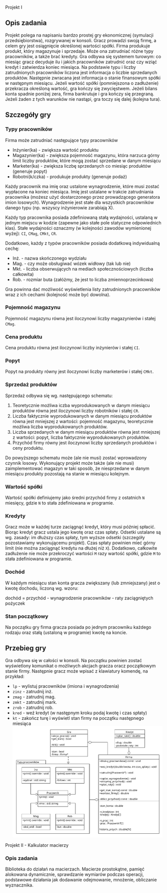  Projekt I
## Opis zadania
Projekt polega na napisaniu bardzo prostej gry ekonomicznej (symulacji przedsiębiorstwa), rozgrywanej w konsoli.
Gracz prowadzi swoją firmę, a celem gry jest osiągnięcie określonej wartości spółki.
Firma produkuje produkt, który magazynuje i sprzedaje.
Może ona zatrudniać różne typy pracowników, a także brać kredyty.
Gra odbywa się systemem turowym: co miesiąc gracz decyduje ilu i jakich pracowników zatrudnić oraz czy wziąć kredyt i zatwierdza koniec miesiąca.
Na podstawie typu i liczby zatrudnionych pracowników liczona jest informacja o liczbie sprzedanych produktów.
Następnie zwracana jest informacja o stanie finansowym spółki w następnym miesiącu.
Jeżeli wartość spółki (pomniejszona o zadłużenie) przekracza określoną wartość, gra kończy się zwycięstwem.
Jeżeli bilans konta spadnie poniżej zera, firma bankrutuje i gra kończy się przegraną.
Jeżeli żaden z tych warunków nie nastąpi, gra toczy się dalej (kolejna tura).

## Szczegóły gry
### Typy pracowników
Firma może zatrudniać następujące typy pracowników
- Inżynier(ka) - zwiększa wartość produktu
- Magazynier(ka) - zwiększa pojemność magazynu, która narzuca górny limit liczby produktów, które mogą zostać sprzedane w danym miesiącu
- Marketer(ka) - zwiększa liczbę sprzedanych co miesiąc produktów (generuje popyt)
- Robotni(k/czka) - produkuje produkty (generuje podaż)

Każdy pracownik ma imię oraz ustalone wynagrodzenie, które musi zostać wypłacone na koniec miesiąca.
Imię jest ustalane w trakcie zatrudniania pracownika (możesz użyć dostarczonego przez prowadzącego generatora imion losowych).
Wynagrodzenie jest stałe dla wszystkich pracowników danego typu (np. wszyscy inżynierowie zarabiają X).

Każdy typ pracownika posiada zdefiniowaną stałą wydajności, ustalaną w jednym miejscu w kodzie (zapewne jako stałe pole statyczne odpowiednich klas).
Stałe wydajności oznaczmy (w kolejności zawodów wymienionej wyżej): `CI`, `CMag`, `CMkt`, `CR`.

Dodatkowo, każdy z typów pracowników posiada dodatkową indywidualną cechę:
- Inż. - nazwa skończonego wydziału
- Mag. - czy może obsługiwać wózek widłowy (tak lub nie)
- Mkt. - liczba obserwujących na mediach społecznościowych (liczba całkowita)
- Rob. - rozmiar buta (załóżmy, że jest to liczba zmiennoprzecinkowa)

Gra powinna dać możliwość wyświetlenia listy zatrudnionych pracowników wraz z ich cechami (kolejność może być dowolna).

### Pojemność magazynu
Pojemność magazynu równa jest iloczynowi liczby magazynierów i stałej `CMag`.

### Cena produktu
Cena produktu równa jest iloczynowi liczby inżynierów i stałej `CI`.

### Popyt
Popyt na produkty równy jest iloczynowi liczby marketerów i stałej `CMkt`.

### Sprzedaż produktów
Sprzedaż odbywa się wg. następującego schematu:
1. Teoretycznie możliwa iczba wyprodukowanych w danym miesiącu produktów równa jest iloczynowi liczby robotników i stałej `CR`.
2. Liczba faktycznie wyprodukowanych w danym miesiącu produktów równa jest mniejszej z wartości: pojemność magazynu, teoretycznie możliwa liczba wyprodukowanych produktów.
3. Liczba sprzedanych w danym miesiącu produktów równa jest mniejszej z wartości: popyt, liczba faktycznie wyprodukowanych produktów.
4. Przychód firmy równy jest iloczynowi liczby sprzedanych produktów i ceny produktu.

Do powyższego schematu może (ale nie musi) zostać wprowadzony czynnik losowy.
Wykonujący projekt może także (ale nie musi) zaimplementować magazyn w taki sposób, że niesprzedane w danym miesiącu produkty pozostają na stanie w miesiącu kolejnym.

### Wartość spółki
Wartość spółki definiujemy jako średni przychód firmy z ostatnich `N` miesięcy, gdzie `N` to stała zdefiniowana w programie.

### Kredyty
Gracz może w każdej turze zaciągnąć kredyt, który musi później spłacić.
Biorąc kredyt gracz ustala jego kwotę oraz czas spłaty.
Odsetki ustalane są wg. zasady: im dłuższy czas spłaty, tym wyższe odsetki (szczegóły pozostawiamy wykonującemu projekt).
Czas spłaty powinien mieć górny limit (nie można zaciągnąć kredytu na dłużej niż `X`).
Dodatkowo, całkowite zadłużenie nie może przekroczyć wartości `M` razy wartość spółki, gdzie `M` to stała zdefiniowana w programie.

### Dochód
W każdym miesiącu stan konta gracza zwiększany (lub zmniejszany) jest o kwotę dochodu, liczoną wg. wzoru:

dochód = przychód - wynagrodzenie pracowników - raty zaciągniętych pożyczek

### Stan początkowy
Na początku gry firma gracza posiada po jednym pracowniku każdego rodzaju oraz stałą (ustaloną w programie) kwotę na koncie.

## Przebieg gry
Gra odbywa się w całości w konsoli.
Na początku powinien zostać wyświetlony komunikat o możliwych akcjach gracza oracz początkowym stanie firmy.
Następnie gracz może wpisać z klawiatury komendę, na przykład:
- `lp` - wylistuj pracowników (imiona i wynagrodzenia)
- `zinz` - zatrudnij inż.
- `zmag` - zatrudnij mag.
- `zmkt` - zatrudnij mark.
- `zrob` - zatrudnij rob.
- `kred` - weź kredyt (w następnym kroku podaj kwotę i czas spłaty)
- `kt` - zakończ turę i wyświetl stan firmy na początku następnego miesiąca
![projekt_11p](P1_11p_diag.png)
 
Projekt II - Kalkulator macierzy
### Opis zadania
Biblioteka do działań na macierzach. Macierze prostokątne, pamięć alokowana dynamicznie, sprawdzanie wymiarów podczas operacji, podstawowe działania jak dodawanie odejmowanie, mnożenie, obliczanie wyznacznika.
